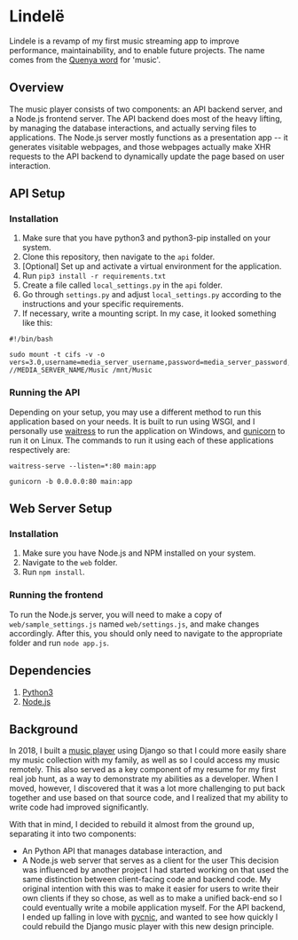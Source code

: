 # Lindelë
Lindele is a revamp of my first music streaming app to improve performance, maintainability, and to enable future projects. The name comes from the [Quenya word][1] for 'music'.

## Overview
The music player consists of two components: an API backend server, and a Node.js frontend server. The API backend does most of the heavy lifting, by managing the database interactions, and actually serving files to applications. The Node.js server mostly functions as a presentation app -- it generates visitable webpages, and those webpages actually make XHR requests to the API backend to dynamically update the page based on user interaction.

## API Setup
### Installation
1. Make sure that you have python3 and python3-pip installed on your system.
2. Clone this repository, then navigate to the `api` folder.
3. [Optional] Set up and activate a virtual environment for the application.
4. Run `pip3 install -r requirements.txt`
5. Create a file called `local_settings.py` in the `api` folder.
6. Go through `settings.py` and adjust `local_settings.py` according to the instructions and your specific requirements.
7. If necessary, write a mounting script. In my case, it looked something like this:
~~~~
#!/bin/bash

sudo mount -t cifs -v -o vers=3.0,username=media_server_username,password=media_server_password,ip=192.168.1.100 //MEDIA_SERVER_NAME/Music /mnt/Music
~~~~

### Running the API
Depending on your setup, you may use a different method to run this application based on your needs. It is built to run using WSGI, and I personally use [waitress][2] to run the application on Windows, and [gunicorn][3] to run it on Linux. The commands to run it using each of these applications respectively are:
~~~~
waitress-serve --listen=*:80 main:app
~~~~
~~~~
gunicorn -b 0.0.0.0:80 main:app
~~~~

## Web Server Setup
### Installation
1. Make sure you have Node.js and NPM installed on your system.
2. Navigate to the `web` folder. 
3. Run `npm install`.

### Running the frontend
To run the Node.js server, you will need to make a copy of `web/sample_settings.js` named `web/settings.js`, and make changes accordingly. After this, you should only need to navigate to the appropriate folder and run `node app.js`.

## Dependencies
1. [Python3][4]
2. [Node.js][5]

## Background
In 2018, I built a [music player][6] using Django so that I could more easily share my music collection with my family, as well as so I could access my music remotely. This also served as a key component of my resume for my first real job hunt, as a way to demonstrate my abilities as a developer. When I moved, however, I discovered that it was a lot more challenging to put back together and use based on that source code, and I realized that my ability to write code had improved significantly. 

With that in mind, I decided to rebuild it almost from the ground up, separating it into two components:
- An Python API that manages database interaction, and
- A Node.js web server that serves as a client for the user
This decision was influenced by another project I had started working on that used the same distinction between client-facing code and backend code. My original intention with this was to make it easier for users to write their own clients if they so chose, as well as to make a unified back-end so I could eventually write a mobile application myself. For the API backend, I ended up falling in love with [pycnic][7], and wanted to see how quickly I could rebuild the Django music player with this new design principle.

[1]:https://www.elfdict.com/w/lindele
[2]:https://github.com/Pylons/waitress
[3]:https://gunicorn.org/
[4]:https://www.python.org
[5]:https://nodejs.org
[6]:https://github.com/tfdahlin/music_stream
[7]:http://pycnic.nullism.com